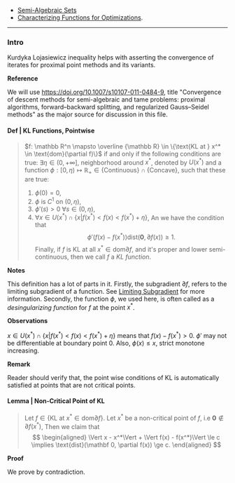 - [Semi-Algebraic Sets](../Background/Semi-Algebraic%20Sets.md)
- [Characterizing Functions for Optimizations](Characterizing%20Functions%20for%20Optimizations.md). 

---
### **Intro**

Kurdyka Lojasiewicz inequality helps with asserting the convergence of iterates for proximal point methods and its variants. 


**Reference**

We will use https://doi.org/10.1007/s10107-011-0484-9, title "Convergence of descent methods for semi-algebraic and tame problems: proximal algorithms, forward–backward splitting, and regularized Gauss–Seidel methods" as the major source for discussion in this file. 

#### **Def | KL Functions, Pointwise**
> $f: \mathbb R^n \mapsto \overline {\mathbb R} \in \{\text{KL at } x^* \in \text{dom}(\partial f)\}$ if and only if the following conditions are true: 
> $\exists \eta \in (0, + \infty]$, neighborhood around $x^*$, denoted by $U(x^*)$ and a function $\phi : [0, \eta) \mapsto \mathbb R_+ \in \{\text{Continuous}\} \cap \{\text{Concave}\}$, such that these are true: 
> 1. $\phi(0) = 0$, 
> 2. $\phi$ is $C^1$ on $(0, \eta)$, 
> 3. $\phi'(s) > 0 \; \forall s \in (0, \eta)$, 
> 4. $\forall x \in U(x^*) \cap \{x | f(x^*) < f(x) < f(x^*) + \eta\}$, 
> An we have the condition that 
> $$
>   \phi'(f(x) - f(x^*))\text{dist}(\mathbf 0, \partial f(x)) \ge 1. 
> $$
> Finally, if $f$ is KL at all $x^* \in \text{dom}\partial f$, and it's proper and lower semi-continuous, then we call $f$ a *KL function*. 

**Notes**

This definition has a lot of parts in it. 
Firstly, the subgradient $\partial f$, refers to the limiting subgradient of a function. 
See [Limiting Subgradient](../Non-Smooth%20Calculus/Limiting%20Subgradient.md) for more information. 
Secondly, the function $\phi$, we used here, is often called as a *desingularizing function* for $f$ at the point $x^*$. 

**Observations**

$x \in U(x^*) \cap \{x | f(x^*) < f(x) < f(x^*) + \eta\}$ means that $f(x) - f(x^*) > 0$. 
$\phi'$ may not be differentiable at boundary point $0$. 
Also, $\phi(x) \le x$, strict monotone increasing. 



**Remark**

Reader should verify that, the point wise conditions of KL is automatically satisfied at points that are not critical points. 

#### **Lemma | Non-Critical Point of KL**
> Let $f \in \{\text{KL at } x^* \in \text{dom} \partial f\}$. 
> Let $x^*$ be a non-critical point of $f$, i.e $\mathbf 0 \not\in \partial f(x^*)$, 
> Then we claim that 
> $$
> \begin{aligned}
>     \Vert x - x^*\Vert + 
>     \Vert f(x) - f(x^*)\Vert \le c \implies 
>     \text{dist}(\mathbf 0, \partial f(x)) \ge c. 
> \end{aligned}
> $$

**Proof**

We prove by contradiction. 
